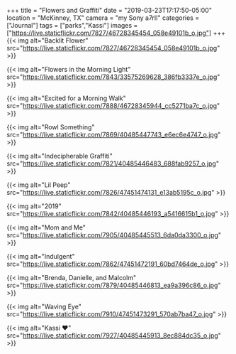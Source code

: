 +++
title = "Flowers and Graffiti"
date = "2019-03-23T17:17:50-05:00"
location = "McKinney, TX"
camera = "my Sony a7rII"
categories = ["Journal"]
tags = ["parks","Kassi"]
images = ["https://live.staticflickr.com/7827/46728345454_058e49101b_o.jpg"]
+++
{{< img alt="Backlit Flower" src="https://live.staticflickr.com/7827/46728345454_058e49101b_o.jpg" >}}
<!--more-->

{{< img alt="Flowers in the Morning Light" src="https://live.staticflickr.com/7843/33575269628_386fb3337e_o.jpg" >}}

{{< img alt="Excited for a Morning Walk" src="https://live.staticflickr.com/7888/46728345944_cc5271ba7c_o.jpg" >}}

{{< img alt="Rowl Something" src="https://live.staticflickr.com/7869/40485447743_e6ec6e4747_o.jpg" >}}

{{< img alt="Indecipherable Graffiti" src="https://live.staticflickr.com/7821/40485446483_688fab9257_o.jpg" >}}

{{< img alt="Lil Peep" src="https://live.staticflickr.com/7826/47451474131_e13ab5195c_o.jpg" >}}

{{< img alt="2019" src="https://live.staticflickr.com/7842/40485446193_a5416615b1_o.jpg" >}}

{{< img alt="Mom and Me" src="https://live.staticflickr.com/7905/40485445513_6da0da3300_o.jpg" >}}

{{< img alt="Indulgent" src="https://live.staticflickr.com/7862/47451472191_60bd7464de_o.jpg" >}}

{{< img alt="Brenda, Danielle, and Malcolm" src="https://live.staticflickr.com/7879/40485446813_ea9a396c86_o.jpg" >}}

{{< img alt="Waving Eye" src="https://live.staticflickr.com/7910/47451473291_570ab7ba47_o.jpg" >}}

{{< img alt="Kassi ❤️" src="https://live.staticflickr.com/7927/40485445913_8ec884dc35_o.jpg" >}}
